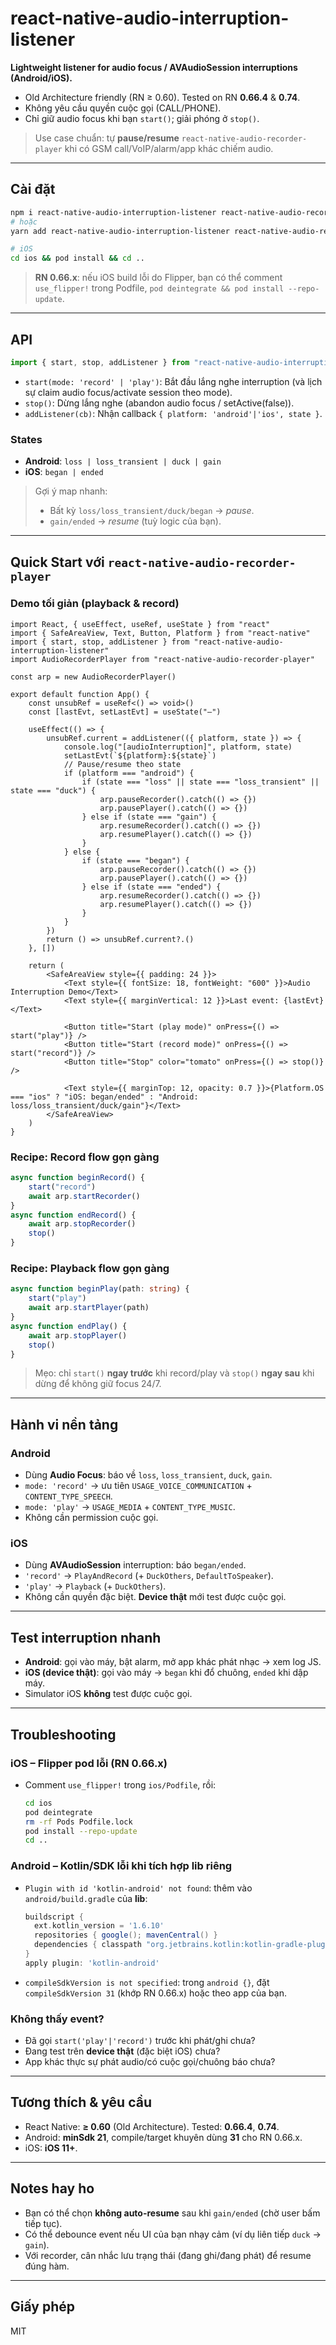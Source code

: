 # react-native-audio-interruption-listener

**Lightweight listener for audio focus / AVAudioSession interruptions (Android/iOS).**

-   Old Architecture friendly (RN ≥ 0.60). Tested on RN **0.66.4** & **0.74**.
-   Không yêu cầu quyền cuộc gọi (CALL/PHONE).
-   Chỉ giữ audio focus khi bạn `start()`; giải phóng ở `stop()`.

> Use case chuẩn: tự **pause/resume** `react-native-audio-recorder-player` khi có GSM call/VoIP/alarm/app khác chiếm audio.

---

## Cài đặt

```bash
npm i react-native-audio-interruption-listener react-native-audio-recorder-player
# hoặc
yarn add react-native-audio-interruption-listener react-native-audio-recorder-player

# iOS
cd ios && pod install && cd ..
```

> **RN 0.66.x**: nếu iOS build lỗi do Flipper, bạn có thể comment `use_flipper!` trong Podfile, `pod deintegrate && pod install --repo-update`.

---

## API

```ts
import { start, stop, addListener } from "react-native-audio-interruption-listener"
```

-   `start(mode: 'record' | 'play')`: Bắt đầu lắng nghe interruption (và lịch sự claim audio focus/activate session theo mode).
-   `stop()`: Dừng lắng nghe (abandon audio focus / setActive(false)).
-   `addListener(cb)`: Nhận callback `{ platform: 'android'|'ios', state }`.

### States

-   **Android**: `loss | loss_transient | duck | gain`
-   **iOS**: `began | ended`

> Gợi ý map nhanh:
>
> -   Bất kỳ `loss/loss_transient/duck/began` → _pause_.
> -   `gain/ended` → _resume_ (tuỳ logic của bạn).

---

## Quick Start với `react-native-audio-recorder-player`

### Demo tối giản (playback & record)

```tsx
import React, { useEffect, useRef, useState } from "react"
import { SafeAreaView, Text, Button, Platform } from "react-native"
import { start, stop, addListener } from "react-native-audio-interruption-listener"
import AudioRecorderPlayer from "react-native-audio-recorder-player"

const arp = new AudioRecorderPlayer()

export default function App() {
    const unsubRef = useRef<() => void>()
    const [lastEvt, setLastEvt] = useState("—")

    useEffect(() => {
        unsubRef.current = addListener(({ platform, state }) => {
            console.log("[audioInterruption]", platform, state)
            setLastEvt(`${platform}:${state}`)
            // Pause/resume theo state
            if (platform === "android") {
                if (state === "loss" || state === "loss_transient" || state === "duck") {
                    arp.pauseRecorder().catch(() => {})
                    arp.pausePlayer().catch(() => {})
                } else if (state === "gain") {
                    arp.resumeRecorder().catch(() => {})
                    arp.resumePlayer().catch(() => {})
                }
            } else {
                if (state === "began") {
                    arp.pauseRecorder().catch(() => {})
                    arp.pausePlayer().catch(() => {})
                } else if (state === "ended") {
                    arp.resumeRecorder().catch(() => {})
                    arp.resumePlayer().catch(() => {})
                }
            }
        })
        return () => unsubRef.current?.()
    }, [])

    return (
        <SafeAreaView style={{ padding: 24 }}>
            <Text style={{ fontSize: 18, fontWeight: "600" }}>Audio Interruption Demo</Text>
            <Text style={{ marginVertical: 12 }}>Last event: {lastEvt}</Text>

            <Button title="Start (play mode)" onPress={() => start("play")} />
            <Button title="Start (record mode)" onPress={() => start("record")} />
            <Button title="Stop" color="tomato" onPress={() => stop()} />

            <Text style={{ marginTop: 12, opacity: 0.7 }}>{Platform.OS === "ios" ? "iOS: began/ended" : "Android: loss/loss_transient/duck/gain"}</Text>
        </SafeAreaView>
    )
}
```

### Recipe: **Record flow** gọn gàng

```ts
async function beginRecord() {
    start("record")
    await arp.startRecorder()
}
async function endRecord() {
    await arp.stopRecorder()
    stop()
}
```

### Recipe: **Playback flow** gọn gàng

```ts
async function beginPlay(path: string) {
    start("play")
    await arp.startPlayer(path)
}
async function endPlay() {
    await arp.stopPlayer()
    stop()
}
```

> Mẹo: chỉ `start()` **ngay trước** khi record/play và `stop()` **ngay sau** khi dừng để không giữ focus 24/7.

---

## Hành vi nền tảng

### Android

-   Dùng **Audio Focus**: báo về `loss`, `loss_transient`, `duck`, `gain`.
-   `mode: 'record'` → ưu tiên `USAGE_VOICE_COMMUNICATION` + `CONTENT_TYPE_SPEECH`.
-   `mode: 'play'` → `USAGE_MEDIA` + `CONTENT_TYPE_MUSIC`.
-   Không cần permission cuộc gọi.

### iOS

-   Dùng **AVAudioSession** interruption: báo `began/ended`.
-   `'record'` → `PlayAndRecord` (+ `DuckOthers`, `DefaultToSpeaker`).
-   `'play'` → `Playback` (+ `DuckOthers`).
-   Không cần quyền đặc biệt. **Device thật** mới test được cuộc gọi.

---

## Test interruption nhanh

-   **Android**: gọi vào máy, bật alarm, mở app khác phát nhạc → xem log JS.
-   **iOS (device thật)**: gọi vào máy → `began` khi đổ chuông, `ended` khi dập máy.
-   Simulator iOS **không** test được cuộc gọi.

---

## Troubleshooting

### iOS – Flipper pod lỗi (RN 0.66.x)

-   Comment `use_flipper!` trong `ios/Podfile`, rồi:

    ```bash
    cd ios
    pod deintegrate
    rm -rf Pods Podfile.lock
    pod install --repo-update
    cd ..
    ```

### Android – Kotlin/SDK lỗi khi tích hợp lib riêng

-   `Plugin with id 'kotlin-android' not found`: thêm vào `android/build.gradle` của **lib**:

    ```gradle
    buildscript {
      ext.kotlin_version = '1.6.10'
      repositories { google(); mavenCentral() }
      dependencies { classpath "org.jetbrains.kotlin:kotlin-gradle-plugin:$kotlin_version" }
    }
    apply plugin: 'kotlin-android'
    ```

-   `compileSdkVersion is not specified`: trong `android {}`, đặt `compileSdkVersion 31` (khớp RN 0.66.x) hoặc theo app của bạn.

### Không thấy event?

-   Đã gọi `start('play'|'record')` trước khi phát/ghi chưa?
-   Đang test trên **device thật** (đặc biệt iOS) chưa?
-   App khác thực sự phát audio/có cuộc gọi/chuông báo chưa?

---

## Tương thích & yêu cầu

-   React Native: **≥ 0.60** (Old Architecture). Tested: **0.66.4**, **0.74**.
-   Android: **minSdk 21**, compile/target khuyên dùng **31** cho RN 0.66.x.
-   iOS: **iOS 11+**.

---

## Notes hay ho

-   Bạn có thể chọn **không auto-resume** sau khi `gain/ended` (chờ user bấm tiếp tục).
-   Có thể debounce event nếu UI của bạn nhạy cảm (ví dụ liên tiếp `duck` → `gain`).
-   Với recorder, cân nhắc lưu trạng thái (đang ghi/đang phát) để resume đúng hàm.

---

## Giấy phép

MIT
